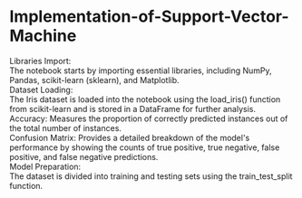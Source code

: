 # Implementation-of-Support-Vector-Machine
Libraries Import:
<br>
The notebook starts by importing essential libraries, including NumPy, Pandas, scikit-learn (sklearn), and Matplotlib.
<br>
Dataset Loading:
<br>
The Iris dataset is loaded into the notebook using the load_iris() function from scikit-learn and is stored in a DataFrame for further analysis.
<br>
Accuracy: Measures the proportion of correctly predicted instances out of the total number of instances.
<br>
Confusion Matrix: Provides a detailed breakdown of the model's performance by showing the counts of true positive, true negative, false positive, and false negative predictions.
<br>
Model Preparation:
<br>
The dataset is divided into training and testing sets using the train_test_split function.
